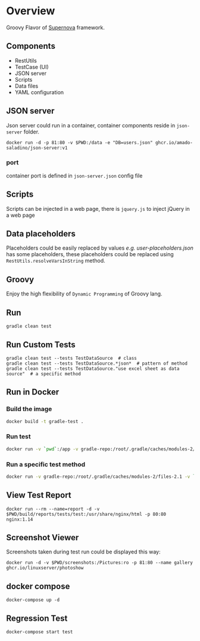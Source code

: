 # Overview

Groovy Flavor of [Supernova](https://github.com/amado-saladino/supernova) framework.

## Components

- RestUtils
- TestCase (UI)
- JSON server
- Scripts
- Data files
- YAML configuration

## JSON server

Json server could run in a container, container components reside in `json-server` folder.

```shell
docker run -d -p 81:80 -v $PWD:/data -e "DB=users.json" ghcr.io/amado-saladino/json-server:v1
```

### port

container port is defined in `json-server.json` config file

## Scripts

Scripts can be injected in a web page, there is `jquery.js` to inject jQuery in a web page

## Data placeholders

Placeholders could be easily replaced by values
*e.g. user-placeholders.json* has some placeholders, these placeholders
could be replaced using `RestUtils.resolveVarsInString` method.

## Groovy

Enjoy the high flexibility of `Dynamic Programming` of Groovy lang.

## Run

`gradle clean test`

## Run Custom Tests

```shell
gradle clean test --tests TestDataSource  # class
gradle clean test --tests TestDataSource.*json*  # pattern of method
gradle clean test --tests TestDataSource."use excel sheet as data source"  # a specific method
```

## Run in Docker

### Build the image

```sh
docker build -t gradle-test .
```

### Run test

```sh
docker run -v `pwd`:/app -v gradle-repo:/root/.gradle/caches/modules-2/files-2.1 amadosaladino/selenium-gradle
```

### Run a specific test method

```sh
docker run -v gradle-repo:/root/.gradle/caches/modules-2/files-2.1 -v `pwd`:/app amadosaladino/selenium-gradle clean test --tests TestHome."show page elements"
```

## View Test Report

```shell
docker run --rm --name=report -d -v $PWD/build/reports/tests/test:/usr/share/nginx/html -p 80:80 nginx:1.14
```

## Screenshot Viewer

Screenshots taken during test run could be displayed this way:

```shell
docker run -d -v $PWD/screenshots:/Pictures:ro -p 81:80 --name gallery ghcr.io/linuxserver/photoshow
```

## docker compose

```
docker-compose up -d
```

## Regression Test

```
docker-compose start test
```